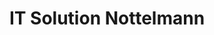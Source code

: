 ---
title: "IT Solution Nottelmann"
url: /muelheim-an-der-ruhr/it-solution-nottelmann/
shop: Computer
---